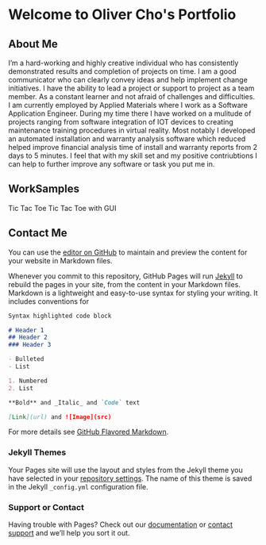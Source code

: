 # Welcome to Oliver Cho's Portfolio

## About Me

I’m a hard-working and highly creative individual who has consistently demonstrated results and completion of projects on time. I am a good communicator who can clearly convey ideas and help implement change initiatives. I have the ability to lead a project or support to project as a team member. As a constant learner and not afraid of challenges and difficulties. I am currently employed by Applied Materials where I work as a Software Application Engineer. During my time there I have worked on a mulitude of projects ranging from software integration of IOT devices to creating maintenance training procedures in virtual reality. Most notably I developed an automated installation and warranty analysis software which reduced helped improve financial analysis time of install and warranty reports from 2 days to 5 minutes. I feel that with my skill set and my positive contriubtions I can help to further improve any software or task you put me in.



## WorkSamples
Tic Tac Toe
Tic Tac Toe with GUI


## Contact Me

You can use the [editor on GitHub](https://github.com/OliverCho18/OliverCho18.github.io/edit/master/index.md) to maintain and preview the content for your website in Markdown files.

Whenever you commit to this repository, GitHub Pages will run [Jekyll](https://jekyllrb.com/) to rebuild the pages in your site, from the content in your Markdown files.
Markdown is a lightweight and easy-to-use syntax for styling your writing. It includes conventions for

```markdown
Syntax highlighted code block

# Header 1
## Header 2
### Header 3

- Bulleted
- List

1. Numbered
2. List

**Bold** and _Italic_ and `Code` text

[Link](url) and ![Image](src)
```

For more details see [GitHub Flavored Markdown](https://guides.github.com/features/mastering-markdown/).

### Jekyll Themes

Your Pages site will use the layout and styles from the Jekyll theme you have selected in your [repository settings](https://github.com/OliverCho18/OliverCho18.github.io/settings). The name of this theme is saved in the Jekyll `_config.yml` configuration file.

### Support or Contact

Having trouble with Pages? Check out our [documentation](https://docs.github.com/categories/github-pages-basics/) or [contact support](https://github.com/contact) and we’ll help you sort it out.
